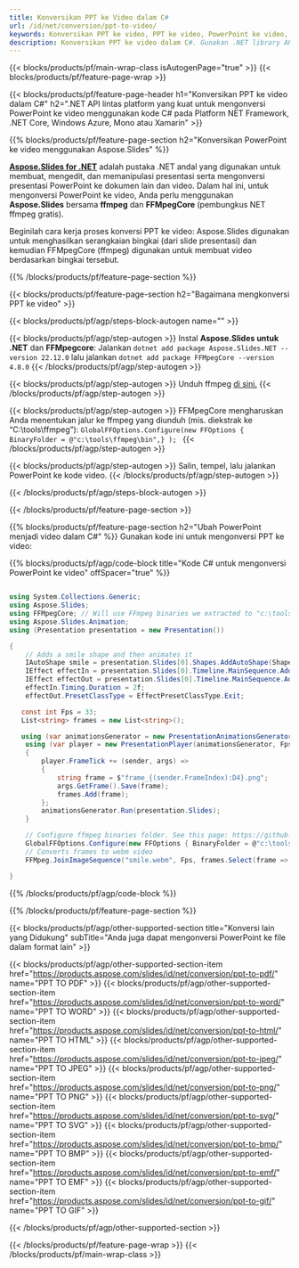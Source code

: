 ```yaml
---
title: Konversikan PPT ke Video dalam C#
url: /id/net/conversion/ppt-to-video/
keywords: Konversikan PPT ke video, PPT ke video, PowerPoint ke video, PPT ke MP4, C# API, .NET Library
description: Konversikan PPT ke video dalam C#. Gunakan .NET library API untuk mengonversi PowerPoint ke video
---
```


{{< blocks/products/pf/main-wrap-class isAutogenPage="true" >}}
{{< blocks/products/pf/feature-page-wrap >}}

{{< blocks/products/pf/feature-page-header h1="Konversikan PPT ke video dalam C#" h2=".NET API lintas platform yang kuat untuk mengonversi PowerPoint ke video menggunakan kode C# pada Platform NET Framework, .NET Core, Windows Azure, Mono atau Xamarin" >}}

{{% blocks/products/pf/feature-page-section h2="Konversikan PowerPoint ke video menggunakan Aspose.Slides" %}}

[**Aspose.Slides for .NET**](https://products.aspose.com/slides/id/net/) adalah pustaka .NET andal yang digunakan untuk membuat, mengedit, dan memanipulasi presentasi serta mengonversi presentasi PowerPoint ke dokumen lain dan video. Dalam hal ini, untuk mengonversi PowerPoint ke video, Anda perlu menggunakan **Aspose.Slides** bersama **ffmpeg** dan **FFMpegCore** (pembungkus NET ffmpeg gratis).

Beginilah cara kerja proses konversi PPT ke video: Aspose.Slides digunakan untuk menghasilkan serangkaian bingkai (dari slide presentasi) dan kemudian FFMpegCore (ffmpeg) digunakan untuk membuat video berdasarkan bingkai tersebut.

{{% /blocks/products/pf/feature-page-section %}}

{{< blocks/products/pf/feature-page-section  h2="Bagaimana mengkonversi PPT ke video" >}}

{{< blocks/products/pf/agp/steps-block-autogen name="" >}}

{{< blocks/products/pf/agp/step-autogen >}}
Instal **Aspose.Slides untuk .NET** dan **FFMpegcore**: Jalankan `dotnet add package Aspose.Slides.NET --version 22.12.0` lalu jalankan `dotnet add package FFMpegCore --version 4.8.0`
{{< /blocks/products/pf/agp/step-autogen >}}

{{< blocks/products/pf/agp/step-autogen >}}
Unduh ffmpeg [di sini.](https://ffmpeg.org/download.html)
{{< /blocks/products/pf/agp/step-autogen >}}

{{< blocks/products/pf/agp/step-autogen >}}
FFMpegCore mengharuskan Anda menentukan jalur ke ffmpeg yang diunduh (mis. diekstrak ke “C:\tools\ffmpeg”): `GlobalFFOptions.Configure(new FFOptions { BinaryFolder = @"c:\tools\ffmpeg\bin",} ); `
{{< /blocks/products/pf/agp/step-autogen >}}

{{< blocks/products/pf/agp/step-autogen >}}
Salin, tempel, lalu jalankan PowerPoint ke kode video.
{{< /blocks/products/pf/agp/step-autogen >}}

{{< /blocks/products/pf/agp/steps-block-autogen >}}

{{< /blocks/products/pf/feature-page-section >}}

{{% blocks/products/pf/feature-page-section  h2="Ubah PowerPoint menjadi video dalam C#" %}}
Gunakan kode ini untuk mengonversi PPT ke video:

{{% blocks/products/pf/agp/code-block title="Kode C# untuk mengonversi PowerPoint ke video" offSpacer="true" %}}
```cs

using System.Collections.Generic;
using Aspose.Slides;
using FFMpegCore; // Will use FFmpeg binaries we extracted to "c:\tools\ffmpeg" before
using Aspose.Slides.Animation;
using (Presentation presentation = new Presentation())

{
    // Adds a smile shape and then animates it
    IAutoShape smile = presentation.Slides[0].Shapes.AddAutoShape(ShapeType.SmileyFace, 110, 20, 500, 500);
    IEffect effectIn = presentation.Slides[0].Timeline.MainSequence.AddEffect(smile, EffectType.Fly, EffectSubtype.TopLeft, EffectTriggerType.AfterPrevious);
    IEffect effectOut = presentation.Slides[0].Timeline.MainSequence.AddEffect(smile, EffectType.Fly, EffectSubtype.BottomRight, EffectTriggerType.AfterPrevious);
    effectIn.Timing.Duration = 2f;
    effectOut.PresetClassType = EffectPresetClassType.Exit;

   const int Fps = 33;
   List<string> frames = new List<string>();

   using (var animationsGenerator = new PresentationAnimationsGenerator(presentation))
    using (var player = new PresentationPlayer(animationsGenerator, Fps))
    {
        player.FrameTick += (sender, args) =>
        {
            string frame = $"frame_{(sender.FrameIndex):D4}.png";
            args.GetFrame().Save(frame);
            frames.Add(frame);
        };
        animationsGenerator.Run(presentation.Slides);
    }

    // Configure ffmpeg binaries folder. See this page: https://github.com/rosenbjerg/FFMpegCore#installation
    GlobalFFOptions.Configure(new FFOptions { BinaryFolder = @"c:\tools\ffmpeg\bin", });
    // Converts frames to webm video
    FFMpeg.JoinImageSequence("smile.webm", Fps, frames.Select(frame => ImageInfo.FromPath(frame)).ToArray());

}
```
{{% /blocks/products/pf/agp/code-block %}}

{{% /blocks/products/pf/feature-page-section %}}

{{< blocks/products/pf/agp/other-supported-section title="Konversi lain yang Didukung" subTitle="Anda juga dapat mengonversi PowerPoint ke file dalam format lain" >}}

{{< blocks/products/pf/agp/other-supported-section-item href="https://products.aspose.com/slides/id/net/conversion/ppt-to-pdf/" name="PPT TO PDF" >}}
{{< blocks/products/pf/agp/other-supported-section-item href="https://products.aspose.com/slides/id/net/conversion/ppt-to-word/" name="PPT TO WORD" >}}
{{< blocks/products/pf/agp/other-supported-section-item href="https://products.aspose.com/slides/id/net/conversion/ppt-to-html/" name="PPT TO HTML" >}}
{{< blocks/products/pf/agp/other-supported-section-item href="https://products.aspose.com/slides/id/net/conversion/ppt-to-jpeg/" name="PPT TO JPEG" >}}
{{< blocks/products/pf/agp/other-supported-section-item href="https://products.aspose.com/slides/id/net/conversion/ppt-to-png/" name="PPT TO PNG" >}}
{{< blocks/products/pf/agp/other-supported-section-item href="https://products.aspose.com/slides/id/net/conversion/ppt-to-svg/" name="PPT TO SVG" >}}
{{< blocks/products/pf/agp/other-supported-section-item href="https://products.aspose.com/slides/id/net/conversion/ppt-to-bmp/" name="PPT TO BMP" >}}
{{< blocks/products/pf/agp/other-supported-section-item href="https://products.aspose.com/slides/id/net/conversion/ppt-to-emf/" name="PPT TO EMF" >}}
{{< blocks/products/pf/agp/other-supported-section-item href="https://products.aspose.com/slides/id/net/conversion/ppt-to-gif/" name="PPT TO GIF" >}}


{{< /blocks/products/pf/agp/other-supported-section >}}

{{< /blocks/products/pf/feature-page-wrap >}}
{{< /blocks/products/pf/main-wrap-class >}}
